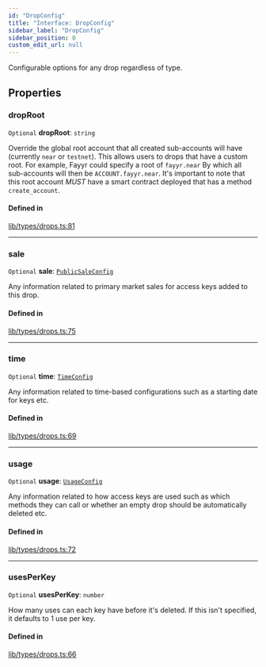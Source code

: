 ```yaml
---
id: "DropConfig"
title: "Interface: DropConfig"
sidebar_label: "DropConfig"
sidebar_position: 0
custom_edit_url: null
---
```


Configurable options for any drop regardless of type.

## Properties

### dropRoot

 `Optional` **dropRoot**: `string`

Override the global root account that all created sub-accounts will have (currently `near` or `testnet`). This allows users to drops that have a custom root.
For example, Fayyr could specify a root of `fayyr.near` By which all sub-accounts will then be `ACCOUNT.fayyr.near`.
It's important to note that this root account *MUST* have a smart contract deployed that has a method `create_account`.

#### Defined in

[lib/types/drops.ts:81](https://github.com/keypom/keypom-js/blob/68bf90396/packages/core/src/lib/types/drops.ts#L81)

___

### sale

 `Optional` **sale**: [`PublicSaleConfig`](PublicSaleConfig.md)

Any information related to primary market sales for access keys added to this drop.

#### Defined in

[lib/types/drops.ts:75](https://github.com/keypom/keypom-js/blob/68bf90396/packages/core/src/lib/types/drops.ts#L75)

___

### time

 `Optional` **time**: [`TimeConfig`](TimeConfig.md)

Any information related to time-based configurations such as a starting date for keys etc.

#### Defined in

[lib/types/drops.ts:69](https://github.com/keypom/keypom-js/blob/68bf90396/packages/core/src/lib/types/drops.ts#L69)

___

### usage

 `Optional` **usage**: [`UsageConfig`](UsageConfig.md)

Any information related to how access keys are used such as which methods they can call or whether an empty drop should be automatically deleted etc.

#### Defined in

[lib/types/drops.ts:72](https://github.com/keypom/keypom-js/blob/68bf90396/packages/core/src/lib/types/drops.ts#L72)

___

### usesPerKey

 `Optional` **usesPerKey**: `number`

How many uses can each key have before it's deleted. If this isn't specified, it defaults to 1 use per key.

#### Defined in

[lib/types/drops.ts:66](https://github.com/keypom/keypom-js/blob/68bf90396/packages/core/src/lib/types/drops.ts#L66)
